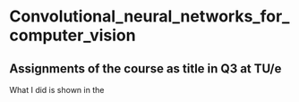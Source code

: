 # Convolutional_neural_networks_for_computer_vision

## Assignments of the course as title in Q3 at TU/e 
What I did is shown in the 
